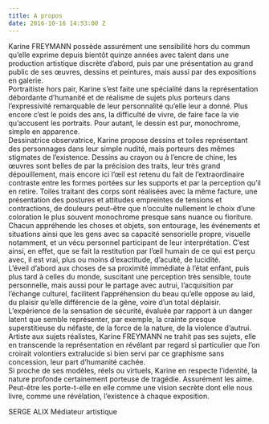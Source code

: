 ```yaml
---
title: A propos
date: 2016-10-16 14:53:00 Z
---
```


Karine FREYMANN possède assurément une sensibilité hors du commun  qu’elle exprime depuis bientôt quinze années avec talent dans une production artistique  discrète d’abord, puis par une présentation au grand public de ses œuvres, dessins et  peintures, mais aussi par des expositions en galerie.  
Portraitiste hors pair, Karine s’est faite une spécialité dans la représentation débordante  d’humanité et de réalisme de sujets plus porteurs dans l’expressivité remarquable de leur  personnalité qu’elle leur a donné. Plus encore c’est le poids des ans, la difficulté de vivre, de  faire face la vie qu’accusent les portraits. Pour autant, le dessin est pur, monochrome, simple  en apparence.  
Dessinatrice observatrice, Karine propose dessins et toiles représentant des personnages  dans leur simple nudité, mais porteurs des mêmes stigmates de l’existence. Dessins au  crayon ou à l’encre de chine, les œuvres sont belles de par la précision des traits, leur très  grand dépouillement, mais encore ici l’œil est retenu du fait de
l’extraordinaire contraste entre  les formes portées sur les supports et par la perception qu’il en retire. Toiles traitant des corps  sont réalisées avec la même facture, une présentation des postures et attitudes empreintes  de tensions et contractions, de douleurs peut-­être que n’occulte nullement le choix d’une  coloration le plus souvent monochrome presque sans nuance ou fioriture.  
Chacun appréhende les choses et objets, son entourage, les événements et situations ainsi  que les gens avec sa capacité sensorielle propre, visuelle notamment, et un vécu personnel  participant de leur interprétation. C’est ainsi, en effet, que se fait la restitution par l’œil humain  de ce qui est perçu avec, il est vrai, plus ou moins d’exactitude, d’acuité, de lucidité.  
L’éveil d’abord aux choses de sa proximité immédiate à l’état enfant, puis plus tard à celles du  monde, suscitant une perception très sensible, toute personnelle, mais aussi pour le partage  avec autrui, l’acquisition par l’échange culturel, facilitent l’appréhension du beau qu’elle  oppose au laid, du plaisir qu’elle différencie de la gêne, voire d’un total déplaisir.  
L’expérience de la sensation de sécurité, évaluée par rapport à un danger latent que semble  représenter, par exemple, la crainte presque superstitieuse du néfaste, de la force de la  nature, de la violence d’autrui.  
Artiste aux sujets réalistes, Karine FREYMANN ne trahit pas ses sujets, elle en transcende la  représentation en révélant par regard si particulier que l’on croirait volontiers extralucide si  bien servi par ce graphisme sans concession, leur part d’humanité cachée.  
Si proche de ses modèles, réels ou virtuels, Karine en respecte l’identité, la nature profonde  certainement porteuse de tragédie. Assurément les aime. Peut-­être les porte-­t-­elle en elle  comme une vision secrète dont elle nous livre, comme une révélation, l’existence à chaque  exposition.    

SERGE ALIX  Médiateur artistique     